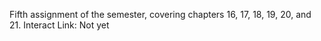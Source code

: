 Fifth assignment of the semester, covering chapters 16, 17, 18, 19, 20, and 21.
Interact Link: Not yet
